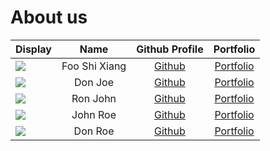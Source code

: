 # About us

Display |     Name      | Github Profile | Portfolio 
--------|:-------------:|:--------------:|:---------:
![](https://via.placeholder.com/100.png?text=Photo) | Foo Shi Xiang | [Github](https://github.com/sxfoo) | [Portfolio](docs/team/johndoe.md)
![](https://via.placeholder.com/100.png?text=Photo) |    Don Joe    | [Github](https://github.com/) | [Portfolio](docs/team/johndoe.md)
![](https://via.placeholder.com/100.png?text=Photo) |   Ron John    | [Github](https://github.com/) | [Portfolio](docs/team/johndoe.md)
![](https://via.placeholder.com/100.png?text=Photo) |   John Roe    | [Github](https://github.com/) | [Portfolio](docs/team/johndoe.md)
![](https://via.placeholder.com/100.png?text=Photo) |    Don Roe    | [Github](https://github.com/) | [Portfolio](docs/team/johndoe.md)
